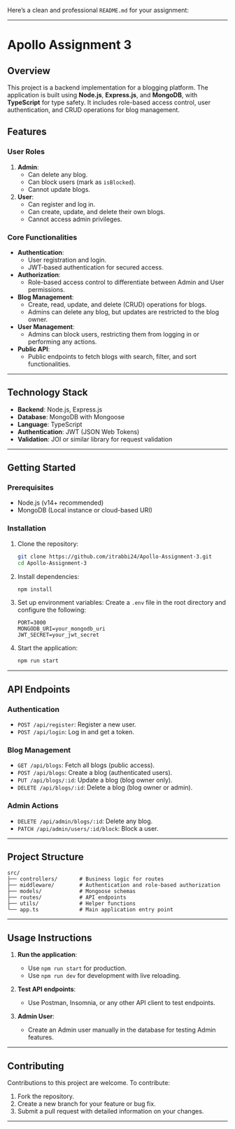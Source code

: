 Here’s a clean and professional `README.md` for your assignment:

---

# Apollo Assignment 3

## Overview

This project is a backend implementation for a blogging platform. The application is built using **Node.js**, **Express.js**, and **MongoDB**, with **TypeScript** for type safety. It includes role-based access control, user authentication, and CRUD operations for blog management.

## Features

### User Roles
1. **Admin**:
   - Can delete any blog.
   - Can block users (mark as `isBlocked`).
   - Cannot update blogs.
2. **User**:
   - Can register and log in.
   - Can create, update, and delete their own blogs.
   - Cannot access admin privileges.

### Core Functionalities
- **Authentication**:
  - User registration and login.
  - JWT-based authentication for secured access.
- **Authorization**:
  - Role-based access control to differentiate between Admin and User permissions.
- **Blog Management**:
  - Create, read, update, and delete (CRUD) operations for blogs.
  - Admins can delete any blog, but updates are restricted to the blog owner.
- **User Management**:
  - Admins can block users, restricting them from logging in or performing any actions.
- **Public API**:
  - Public endpoints to fetch blogs with search, filter, and sort functionalities.

---

## Technology Stack

- **Backend**: Node.js, Express.js
- **Database**: MongoDB with Mongoose
- **Language**: TypeScript
- **Authentication**: JWT (JSON Web Tokens)
- **Validation**: JOI or similar library for request validation

---

## Getting Started

### Prerequisites

- Node.js (v14+ recommended)
- MongoDB (Local instance or cloud-based URI)

### Installation

1. Clone the repository:
   ```bash
   git clone https://github.com/itrabbi24/Apollo-Assignment-3.git
   cd Apollo-Assignment-3
   ```

2. Install dependencies:
   ```bash
   npm install
   ```

3. Set up environment variables:
   Create a `.env` file in the root directory and configure the following:
   ```env
   PORT=3000
   MONGODB_URI=your_mongodb_uri
   JWT_SECRET=your_jwt_secret
   ```

4. Start the application:
   ```bash
   npm run start
   ```

---

## API Endpoints

### Authentication
- `POST /api/register`: Register a new user.
- `POST /api/login`: Log in and get a token.

### Blog Management
- `GET /api/blogs`: Fetch all blogs (public access).
- `POST /api/blogs`: Create a blog (authenticated users).
- `PUT /api/blogs/:id`: Update a blog (blog owner only).
- `DELETE /api/blogs/:id`: Delete a blog (blog owner or admin).

### Admin Actions
- `DELETE /api/admin/blogs/:id`: Delete any blog.
- `PATCH /api/admin/users/:id/block`: Block a user.

---

## Project Structure

```plaintext
src/
├── controllers/       # Business logic for routes
├── middleware/        # Authentication and role-based authorization
├── models/            # Mongoose schemas
├── routes/            # API endpoints
├── utils/             # Helper functions
└── app.ts             # Main application entry point
```

---

## Usage Instructions

1. **Run the application**:
   - Use `npm run start` for production.
   - Use `npm run dev` for development with live reloading.

2. **Test API endpoints**:
   - Use Postman, Insomnia, or any other API client to test endpoints.

3. **Admin User**:
   - Create an Admin user manually in the database for testing Admin features.

---

## Contributing

Contributions to this project are welcome. To contribute:
1. Fork the repository.
2. Create a new branch for your feature or bug fix.
3. Submit a pull request with detailed information on your changes.

---

